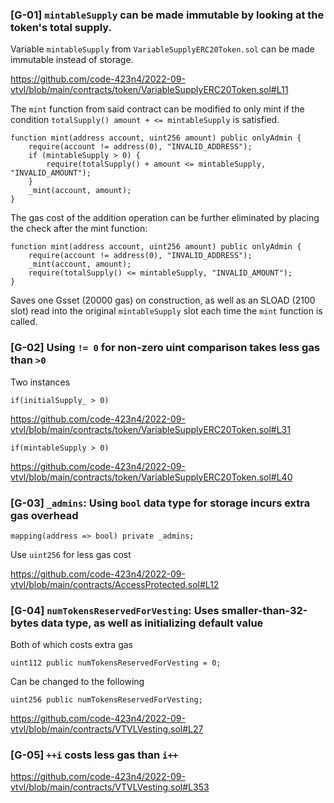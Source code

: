 ### [G-01] `mintableSupply` can be made immutable by looking at the token's total supply.

Variable `mintableSupply` from `VariableSupplyERC20Token.sol` can be made immutable instead of storage.

https://github.com/code-423n4/2022-09-vtvl/blob/main/contracts/token/VariableSupplyERC20Token.sol#L11

The `mint` function from said contract can be modified to only mint if the condition `totalSupply() amount + <= mintableSupply` is satisfied.

```solidity=
function mint(address account, uint256 amount) public onlyAdmin {
    require(account != address(0), "INVALID_ADDRESS");
    if (mintableSupply > 0) {
        require(totalSupply() + amount <= mintableSupply, "INVALID_AMOUNT");
    }
    _mint(account, amount);
}
```

The gas cost of the addition operation can be further eliminated by placing the check after the mint function:

```solidity=
function mint(address account, uint256 amount) public onlyAdmin {
    require(account != address(0), "INVALID_ADDRESS");
    _mint(account, amount);
    require(totalSupply() <= mintableSupply, "INVALID_AMOUNT");
}
```

Saves one Gsset (20000 gas) on construction, as well as an SLOAD (2100 slot) read into the original `mintableSupply` slot each time the `mint` function is called.

### [G-02] Using `!= 0` for non-zero uint comparison takes less gas than `>0`

Two instances

```solidity=
if(initialSupply_ > 0) 
```

https://github.com/code-423n4/2022-09-vtvl/blob/main/contracts/token/VariableSupplyERC20Token.sol#L31

```solidity=
if(mintableSupply > 0)
```

https://github.com/code-423n4/2022-09-vtvl/blob/main/contracts/token/VariableSupplyERC20Token.sol#L40

### [G-03] `_admins`: Using `bool` data type for storage incurs extra gas overhead

```solidity=
mapping(address => bool) private _admins;
```

Use `uint256` for less gas cost

https://github.com/code-423n4/2022-09-vtvl/blob/main/contracts/AccessProtected.sol#L12

### [G-04] `numTokensReservedForVesting`: Uses smaller-than-32-bytes data type, as well as initializing default value

Both of which costs extra gas

```solidity=
uint112 public numTokensReservedForVesting = 0;
```

Can be changed to the following

```solidity=
uint256 public numTokensReservedForVesting;
```

https://github.com/code-423n4/2022-09-vtvl/blob/main/contracts/VTVLVesting.sol#L27

### [G-05] `++i` costs less gas than `i++`

https://github.com/code-423n4/2022-09-vtvl/blob/main/contracts/VTVLVesting.sol#L353

